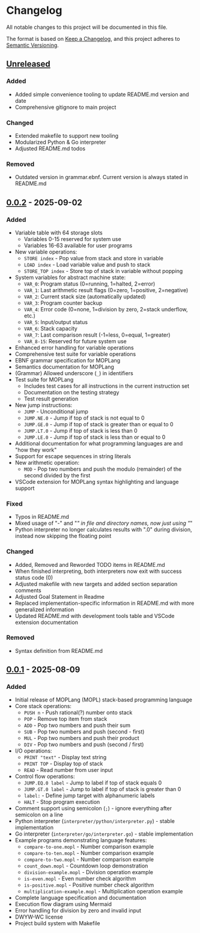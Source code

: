 # Changelog <!--KaC syntax: Section -> Added -> Fixed -> Changed -> Removed -->

All notable changes to this project will be documented in this file.

The format is based on [Keep a Changelog](https://keepachangelog.com/en/1.0.0/),
and this project adheres to [Semantic Versioning](https://semver.org/spec/v2.0.0.html).

## [Unreleased]

### Added

- Added simple convenience tooling to update README.md version and date
- Comprehensive gitignore to main project

### Changed

- Extended makefile to support new tooling
- Modularized Python & Go interpreter
- Adjusted README.md todos

### Removed

- Outdated version in grammar.ebnf. Current version is always stated in README.md

## [0.0.2] - 2025-09-02

### Added

- Variable table with 64 storage slots
  - Variables 0-15 reserved for system use
  - Variables 16-63 available for user programs
- New variable operations:
  - `STORE index` - Pop value from stack and store in variable
  - `LOAD index` - Load variable value and push to stack
  - `STORE_TOP index` - Store top of stack in variable without popping
- System variables for abstract machine state:
  - `VAR_0`: Program status (0=running, 1=halted, 2=error)
  - `VAR_1`: Last arithmetic result flags (0=zero, 1=positive, 2=negative)
  - `VAR_2`: Current stack size (automatically updated)
  - `VAR_3`: Program counter backup
  - `VAR_4`: Error code (0=none, 1=division by zero, 2=stack underflow, etc.)
  - `VAR_5`: Input/output status
  - `VAR_6`: Stack capacity
  - `VAR_7`: Last comparison result (-1=less, 0=equal, 1=greater)
  - `VAR_8-15`: Reserved for future system use
- Enhanced error handling for variable operations
- Comprehensive test suite for variable operations
- EBNF grammar specification for MOPLang
- Semantics documentation for MOPLang
- (Grammar) Allowed underscore (`_`) in identifiers
- Test suite for MOPLang
  - Includes test cases for all instructions in the current instruction set
  - Documentation on the testing strategy
  - Test result generation
- New jump instructions:
  - `JUMP` - Unconditional jump
  - `JUMP.NE.0` - Jump if top of stack is not equal to 0
  - `JUMP.GE.0` - Jump if top of stack is greater than or equal to 0
  - `JUMP.LT.0` - Jump if top of stack is less than 0
  - `JUMP.LE.0` - Jump if top of stack is less than or equal to 0
- Additional documentation for what programming languages are and "how they work"
- Support for escape sequences in string literals
- New arithmetic operation:
  - `MOD` - Pop two numbers and push the modulo (remainder) of the second divided by the first
- VSCode extension for MOPLang syntax highlighting and language support

### Fixed

- Typos in README.md
- Mixed usage of "-" and "_" in file and directory names, now just using "_"
- Python interpreter no longer calculates results with ".0" during division, instead now skipping the floating point

### Changed

- Added, Removed and Reworded TODO items in README.md
- When finished interpreting, both interpreters now exit with success status code (0)
- Adjusted makefile with new targets and added section separation comments
- Adjusted Goal Statement in Readme
- Replaced implementation-specific information in README.md with more generalized information
- Updated README.md with development tools table and VSCode extension documentation

### Removed

- Syntax definition from README.md

## [0.0.1] - 2025-08-09

### Added

- Initial release of MOPLang (MOPL) stack-based programming language
- Core stack operations:
  - `PUSH n` - Push rational(?) number onto stack
  - `POP` - Remove top item from stack
  - `ADD` - Pop two numbers and push their sum
  - `SUB` - Pop two numbers and push (second - first)
  - `MUL` - Pop two numbers and push their product
  - `DIV` - Pop two numbers and push (second / first)
- I/O operations:
  - `PRINT "text"` - Display text string
  - `PRINT TOP` - Display top of stack
  - `READ` - Read number from user input
- Control flow operations:
  - `JUMP.EQ.0 label` - Jump to label if top of stack equals 0
  - `JUMP.GT.0 label` - Jump to label if top of stack is greater than 0
  - `label:` - Define jump target with alphanumeric labels
  - `HALT` - Stop program execution
- Comment support using semicolon (`;`) - ignore everything after semicolon on a line
- Python interpreter (`interpreter/python/interpreter.py`) - stable implementation
- Go interpreter (`interpreter/go/interpreter.go`) - stable implementation
- Example programs demonstrating language features:
  - `compare-to-one.mopl` - Number comparison example
  - `compare-to-ten.mopl` - Number comparison example
  - `compare-to-two.mopl` - Number comparison example
  - `count_down.mopl` - Countdown loop demonstration
  - `division-example.mopl` - Division operation example
  - `is-even.mopl` - Even number check algorithm
  - `is-positive.mopl` - Positive number check algorithm
  - `multiplication-example.mopl` - Multiplication operation example
- Complete language specification and documentation
- Execution flow diagram using Mermaid
- Error handling for division by zero and invalid input
- DWYW-WC license
- Project build system with Makefile

[Unreleased]: https://github.com/d-heger/mop-lang/compare/v0.0.1...HEAD
[0.0.2]: https://github.com/d-heger/mop-lang/releases/tag/v0.0.2
[0.0.1]: https://github.com/d-heger/mop-lang/releases/tag/v0.0.1